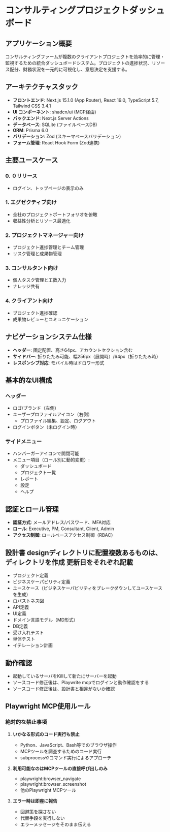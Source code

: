 # コンサルティングプロジェクトダッシュボード

## アプリケーション概要

コンサルティングファームが複数のクライアントプロジェクトを効率的に管理・監視するための統合ダッシュボードシステム。プロジェクトの進捗状況、リソース配分、財務状況を一元的に可視化し、意思決定を支援する。

## アーキテクチャスタック

- **フロントエンド**: Next.js 15.1.0 (App Router), React 19.0, TypeScript 5.7, Tailwind CSS 3.4.1
- **UI コンポーネント**: shadcn/ui (MCP経由)
- **バックエンド**: Next.js Server Actions
- **データベース**: SQLite (ファイルベースDB)
- **ORM**: Prisma 6.0
- **バリデーション**: Zod (スキーマベースバリデーション)
- **フォーム管理**: React Hook Form (Zod連携)

## 主要ユースケース

### 0. ０リリース

- ログイン、トップページの表示のみ

### 1. エグゼクティブ向け

- 全社のプロジェクトポートフォリオを俯瞰
- 収益性分析とリソース最適化

### 2. プロジェクトマネージャー向け

- プロジェクト進捗管理とチーム管理
- リスク管理と成果物管理

### 3. コンサルタント向け

- 個人タスク管理と工数入力
- ナレッジ共有

### 4. クライアント向け

- プロジェクト進捗確認
- 成果物レビューとコミュニケーション

## ナビゲーションシステム仕様

- **ヘッダー**: 固定配置、高さ64px、アカウントセクション含む
- **サイドバー**: 折りたたみ可能、幅256px（展開時）/64px（折りたたみ時）
- **レスポンシブ対応**: モバイル時はドロワー形式

## 基本的なUI構成

### ヘッダー

- ロゴ/ブランド（左側）
- ユーザープロファイルアイコン（右側）
  - プロファイル編集、設定、ログアウト
- ログインボタン（未ログイン時）

### サイドメニュー

- ハンバーガーアイコンで開閉可能
- メニュー項目（ロール別に動的変更）:
  - ダッシュボード
  - プロジェクト一覧
  - レポート
  - 設定
  - ヘルプ

## 認証とロール管理

- **認証方式**: メールアドレス/パスワード、MFA対応
- **ロール**: Executive, PM, Consultant, Client, Admin
- **アクセス制御**: ロールベースアクセス制御（RBAC）

## 設計書 designディレクトリに配置複数あるものは、ディレクトリを作成 更新日をそれぞれ記載

- プロジェクト定義
- ビジネスケーパビリティ定義
- ユースケース（ビジネスケーパビリティをブレークダウンしてユースケースを生成）
- ロバストネス図
- API定義
- UI定義
- ドメイン言語モデル（MD形式）
- DB定義
- 受け入れテスト
- 単体テスト
- イテレーション計画

## 動作確認

- 起動しているサーバをKillして新たにサーバーを起動
- ソースコード修正後は、Playwrite mcpでログインと動作確認をする
- ソースコード修正後は、設計書と相違がないか確認

## Playwright MCP使用ルール

### 絶対的な禁止事項

1. **いかなる形式のコード実行も禁止**

   - Python、JavaScript、Bash等でのブラウザ操作
   - MCPツールを調査するためのコード実行
   - subprocessやコマンド実行によるアプローチ

2. **利用可能なのはMCPツールの直接呼び出しのみ**

   - playwright:browser_navigate
   - playwright:browser_screenshot
   - 他のPlaywright MCPツール

3. **エラー時は即座に報告**
   - 回避策を探さない
   - 代替手段を実行しない
   - エラーメッセージをそのまま伝える
